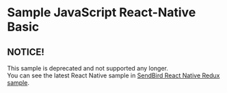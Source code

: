 # Sample JavaScript React-Native Basic

## NOTICE!

This sample is deprecated and not supported any longer.  
You can see the latest React Native sample in [SendBird React Native Redux sample](https://github.com/smilefam/SendBird-JavaScript/tree/master/react-native-redux-sample).
